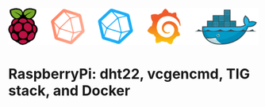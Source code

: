 <div align="center">
<img src="https://github.com/razielar/RaspberryPi_dht22_vcgencmd_tig_docker/blob/main/img/raspberrypi_tig_v2.png" alt="logo"></img>
</div>

# RaspberryPi: dht22, vcgencmd, TIG stack, and Docker


